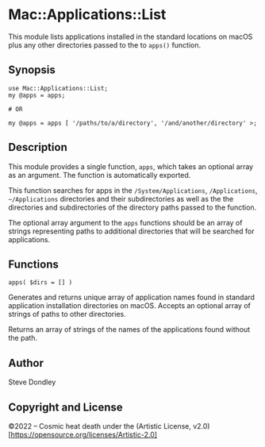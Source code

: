 # Mac::Applications::List

This module lists applications installed in the standard locations on macOS plus
any other directories passed to the to `apps()` function.

## Synopsis

```
use Mac::Applications::List;
my @apps = apps;

# OR

my @apps = apps [ '/paths/to/a/directory', '/and/another/directory' >;
```

## Description

This module provides a single function, `apps`, which takes an optional array as
an argument. The function is automatically exported.

This function searches for apps in the `/System/Applications`, `/Applications`,
`~/Applications` directories and their subdirectories as well as the the
directories and subdirectories of the directory paths passed to the function.

The optional array argument to the `apps` functions should be an array of
strings representing paths to additional directories that will be searched for
applications.

## Functions

`apps( $dirs = [] )`

Generates and returns unique array of application names found in standard
application installation directories on macOS. Accepts an optional array of
strings of paths to other directories.

Returns an array of strings of the names of the applications found without the
path.

## Author

Steve Dondley

## Copyright and License

©2022 – Cosmic heat death under the (Artistic License, v2.0)[https://opensource.org/licenses/Artistic-2.0]

